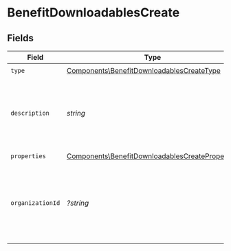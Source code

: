# BenefitDownloadablesCreate


## Fields

| Field                                                                                                              | Type                                                                                                               | Required                                                                                                           | Description                                                                                                        |
| ------------------------------------------------------------------------------------------------------------------ | ------------------------------------------------------------------------------------------------------------------ | ------------------------------------------------------------------------------------------------------------------ | ------------------------------------------------------------------------------------------------------------------ |
| `type`                                                                                                             | [Components\BenefitDownloadablesCreateType](../../Models/Components/BenefitDownloadablesCreateType.md)             | :heavy_check_mark:                                                                                                 | N/A                                                                                                                |
| `description`                                                                                                      | *string*                                                                                                           | :heavy_check_mark:                                                                                                 | The description of the benefit. Will be displayed on products having this benefit.                                 |
| `properties`                                                                                                       | [Components\BenefitDownloadablesCreateProperties](../../Models/Components/BenefitDownloadablesCreateProperties.md) | :heavy_check_mark:                                                                                                 | N/A                                                                                                                |
| `organizationId`                                                                                                   | *?string*                                                                                                          | :heavy_minus_sign:                                                                                                 | The ID of the organization owning the benefit. **Required unless you use an organization token.**                  |